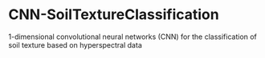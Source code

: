 # CNN-SoilTextureClassification
1-dimensional convolutional neural networks (CNN) for the classification of soil texture based on hyperspectral data
